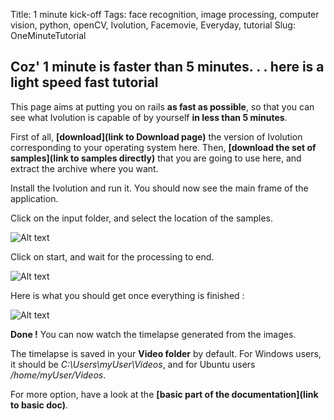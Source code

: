 Title: 1 minute kick-off
Tags: face recognition, image processing, computer vision, python, openCV, Ivolution, Facemovie, Everyday, tutorial
Slug: OneMinuteTutorial


## Coz' 1 minute is faster than 5 minutes. . . here is a light speed fast tutorial


This page aims at putting you on rails __as fast as possible__, so that you can see what Ivolution is capable of by yourself __in less than 5 minutes__.

First of all, __[download](link to Download page)__ the version of Ivolution corresponding to your operating system here.
Then, __[download the set of samples](link to samples directly)__ that you are going to use here, and extract the archive where you want.

Install the Ivolution and run it.
You should now see the main frame of the application.


Click on the input folder, and select the location of the samples.


![Alt text](../theme/images/blog/omko1.png)


Click on start, and wait for the processing to end.


![Alt text](../theme/images/blog/omko2.png)


Here is what you should get once everything is finished :


![Alt text](../theme/images/blog/omko3.png)


__Done !__ You can now watch the timelapse generated from the images.

The timelapse is saved in your __Video folder__ by default.
For Windows users, it should be *C:\Users\myUser\Videos*, and for Ubuntu users */home/myUser/Videos*.

For more option, have a look at the __[basic part of the documentation](link to basic doc)__.


